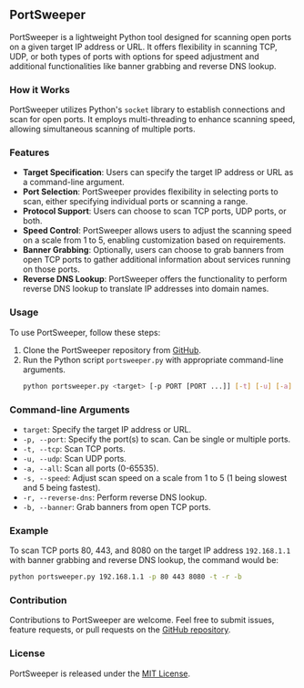 ## PortSweeper

PortSweeper is a lightweight Python tool designed for scanning open ports on a given target IP address or URL. It offers flexibility in scanning TCP, UDP, or both types of ports with options for speed adjustment and additional functionalities like banner grabbing and reverse DNS lookup.

### How it Works

PortSweeper utilizes Python's `socket` library to establish connections and scan for open ports. It employs multi-threading to enhance scanning speed, allowing simultaneous scanning of multiple ports.

### Features

- **Target Specification**: Users can specify the target IP address or URL as a command-line argument.
- **Port Selection**: PortSweeper provides flexibility in selecting ports to scan, either specifying individual ports or scanning a range.
- **Protocol Support**: Users can choose to scan TCP ports, UDP ports, or both.
- **Speed Control**: PortSweeper allows users to adjust the scanning speed on a scale from 1 to 5, enabling customization based on requirements.
- **Banner Grabbing**: Optionally, users can choose to grab banners from open TCP ports to gather additional information about services running on those ports.
- **Reverse DNS Lookup**: PortSweeper offers the functionality to perform reverse DNS lookup to translate IP addresses into domain names.

### Usage

To use PortSweeper, follow these steps:

1. Clone the PortSweeper repository from [GitHub](https://github.com/LupusJM).
2. Run the Python script `portsweeper.py` with appropriate command-line arguments.
    ```bash
    python portsweeper.py <target> [-p PORT [PORT ...]] [-t] [-u] [-a] [-s SPEED] [-r] [-b]
    ```

### Command-line Arguments

- `target`: Specify the target IP address or URL.
- `-p, --port`: Specify the port(s) to scan. Can be single or multiple ports.
- `-t, --tcp`: Scan TCP ports.
- `-u, --udp`: Scan UDP ports.
- `-a, --all`: Scan all ports (0-65535).
- `-s, --speed`: Adjust scan speed on a scale from 1 to 5 (1 being slowest and 5 being fastest).
- `-r, --reverse-dns`: Perform reverse DNS lookup.
- `-b, --banner`: Grab banners from open TCP ports.

### Example

To scan TCP ports 80, 443, and 8080 on the target IP address `192.168.1.1` with banner grabbing and reverse DNS lookup, the command would be:
```bash
python portsweeper.py 192.168.1.1 -p 80 443 8080 -t -r -b
```

### Contribution

Contributions to PortSweeper are welcome. Feel free to submit issues, feature requests, or pull requests on the [GitHub repository](https://github.com/LupusJM).

### License

PortSweeper is released under the [MIT License](LICENSE).
